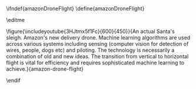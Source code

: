\ifndef{amazonDroneFlight}
\define{amazonDroneFlight}

\editme

\figure{\includeyoutube{3HJtmx5f1Fc}{600}{450}}{An actual Santa's sleigh. Amazon's new delivery drone. Machine learning algorithms are used across various systems including sensing (computer vision for detection of wires, people, dogs etc) and piloting. The technology is necessarily a combination of old and new ideas. The transition from vertical to horizontal flight is vital for efficiency and requires sophisticated machine learning to achieve.}{amazon-drone-flight}

\endif
